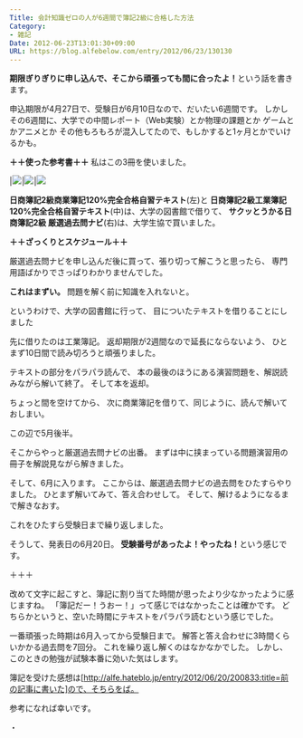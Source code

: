 ```yaml
---
Title: 会計知識ゼロの人が6週間で簿記2級に合格した方法
Category:
- 雑記
Date: 2012-06-23T13:01:30+09:00
URL: https://blog.alfebelow.com/entry/2012/06/23/130130
---
```




<b>期限ぎりぎりに申し込んで、そこから頑張っても間に合ったよ！</b>という話を書きます。

申込期限が4月27日で、受験日が6月10日なので、だいたい6週間です。
しかしその6週間に、大学での中間レポート（Web実験）とか物理の課題とか
ゲームとかアニメとか その他もろもろが混入してたので、もしかすると1ヶ月とかでいけるかも。

<b>
＋＋使った参考書＋＋</b>
私はこの3冊を使いました。

|<a href="http://www.amazon.co.jp/gp/product/4924994766/ref=as_li_ss_il?ie=UTF8&tag=ab1025-22&linkCode=as2&camp=247&creative=7399&creativeASIN=4924994766"><img border="0" src="http://ws.assoc-amazon.jp/widgets/q?_encoding=UTF8&Format=_SL160_&ASIN=4924994766&MarketPlace=JP&ID=AsinImage&WS=1&tag=ab1025-22&ServiceVersion=20070822" ></a><img src="http://www.assoc-amazon.jp/e/ir?t=ab1025-22&l=as2&o=9&a=4924994766" width="1" height="1" border="0" alt="" style="border:none !important; margin:0px !important;" />|<a href="http://www.amazon.co.jp/gp/product/4924994774/ref=as_li_ss_il?ie=UTF8&tag=ab1025-22&linkCode=as2&camp=247&creative=7399&creativeASIN=4924994774"><img border="0" src="http://ws.assoc-amazon.jp/widgets/q?_encoding=UTF8&Format=_SL160_&ASIN=4924994774&MarketPlace=JP&ID=AsinImage&WS=1&tag=ab1025-22&ServiceVersion=20070822" ></a><img src="http://www.assoc-amazon.jp/e/ir?t=ab1025-22&l=as2&o=9&a=4924994774" width="1" height="1" border="0" alt="" style="border:none !important; margin:0px !important;" />|<a href="http://www.amazon.co.jp/gp/product/478101223X/ref=as_li_ss_il?ie=UTF8&tag=ab1025-22&linkCode=as2&camp=247&creative=7399&creativeASIN=478101223X"><img border="0" src="http://ws.assoc-amazon.jp/widgets/q?_encoding=UTF8&Format=_SL160_&ASIN=478101223X&MarketPlace=JP&ID=AsinImage&WS=1&tag=ab1025-22&ServiceVersion=20070822" ></a><img src="http://www.assoc-amazon.jp/e/ir?t=ab1025-22&l=as2&o=9&a=478101223X" width="1" height="1" border="0" alt="" style="border:none !important; margin:0px !important;" />



<b>日商簿記2級商業簿記120%完全合格自習テキスト</b>(左)と
<b>日商簿記2級工業簿記120%完全合格自習テキスト</b>(中)は、大学の図書館で借りて、
<b>サクッとうかる日商簿記2級 厳選過去問ナビ</b>(右)は、大学生協で買いました。


<b>＋＋ざっくりとスケジュール＋＋</b>

厳選過去問ナビを申し込んだ後に買って、張り切って解こうと思ったら、
専門用語ばかりでさっぱりわかりませんでした。

<b>これはまずい。</b> 問題を解く前に知識を入れないと。

というわけで、大学の図書館に行って、
目についたテキストを借りることにしました


先に借りたのは工業簿記。
返却期限が2週間なので延長にならないよう、
ひとまず10日間で読み切ろうと頑張りました。

テキストの部分をパラパラ読んで、
本の最後のほうにある演習問題を、解説読みながら解いて終了。
そして本を返却。

ちょっと間を空けてから、
次に商業簿記を借りて、同じように、読んで解いておしまい。


この辺で5月後半。

そこからやっと厳選過去問ナビの出番。
まずは中に挟まっている問題演習用の冊子を解説見ながら解きました。


そして、6月に入ります。
ここからは、厳選過去問ナビの過去問をひたすらやりました。
ひとまず解いてみて、答え合わせして。
そして、解けるようになるまで解きなおす。

これをひたすら受験日まで繰り返しました。


そうして、発表日の6月20日。
<b>受験番号があったよ！やったね！</b>という感じです。


＋＋＋

改めて文字に起こすと、簿記に割り当てた時間が思ったより少なかったように感じますね。
「簿記だー！うおー！」って感じではなかったことは確かです。
どちらかというと、空いた時間にテキストをパラパラ読むという感じでした。

一番頑張った時期は6月入ってから受験日まで。
解答と答え合わせに3時間くらいかかる過去問を7回分。
これを繰り返し解くのはなかなかでした。
しかし、このときの勉強が試験本番に効いた気はします。

簿記を受けた感想は[http://alfe.hateblo.jp/entry/2012/06/20/200833:title=前の記事に書いた]ので、そちらをば。

参考になれば幸いです。



・
